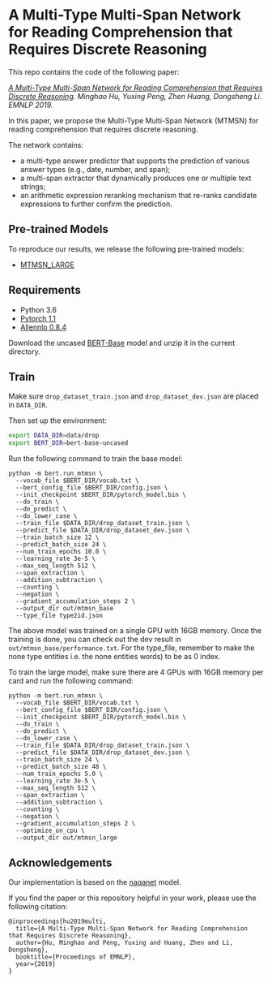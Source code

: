 # A Multi-Type Multi-Span Network for Reading Comprehension that Requires Discrete Reasoning

This repo contains the code of the following paper:

<i> [A Multi-Type Multi-Span Network for Reading Comprehension that Requires Discrete Reasoning](https://arxiv.org/abs/1908.05514). Minghao Hu, Yuxing Peng, Zhen Huang, Dongsheng Li. EMNLP 2019.</i>

In this paper, we propose the Multi-Type Multi-Span Network (MTMSN) for reading comprehension that requires discrete reasoning.

The network contains: 
- a multi-type answer predictor that supports the prediction of various answer types (e.g., date, number, and span); 
- a multi-span extractor that dynamically produces one or multiple text strings; 
- an arithmetic expression reranking mechanism that re-ranks candidate expressions to further confirm the prediction.  


## Pre-trained Models
To reproduce our results, we release the following pre-trained models:
- [MTMSN_LARGE](https://drive.google.com/open?id=1cqvaBJIG9iPIOxp5VzzUTzGknaj9Vmbo)

## Requirements
- Python 3.6
- [Pytorch 1.1](https://pytorch.org/)
- [Allennlp 0.8.4](https://allennlp.org/)

Download the uncased [BERT-Base](https://drive.google.com/file/d/13I0Gj7v8lYhW5Hwmp5kxm3CTlzWZuok2/view?usp=sharing) model and unzip it in the current directory. 

## Train
Make sure `drop_dataset_train.json` and `drop_dataset_dev.json` are placed in `DATA_DIR`.

Then set up the environment:
```bash
export DATA_DIR=data/drop
export BERT_DIR=bert-base-uncased
```

Run the following command to train the base model:
```shell
python -m bert.run_mtmsn \
  --vocab_file $BERT_DIR/vocab.txt \
  --bert_config_file $BERT_DIR/config.json \
  --init_checkpoint $BERT_DIR/pytorch_model.bin \
  --do_train \
  --do_predict \
  --do_lower_case \
  --train_file $DATA_DIR/drop_dataset_train.json \
  --predict_file $DATA_DIR/drop_dataset_dev.json \
  --train_batch_size 12 \
  --predict_batch_size 24 \
  --num_train_epochs 10.0 \
  --learning_rate 3e-5 \
  --max_seq_length 512 \
  --span_extraction \
  --addition_subtraction \
  --counting \
  --negation \
  --gradient_accumulation_steps 2 \
  --output_dir out/mtmsn_base
  --type_file type2id.json
```
The above model was trained on a single GPU with 16GB memory. Once the training is done, you can check out the dev result in `out/mtmsn_base/performance.txt`. For the type_file, remember to make the none type entities i.e. the none entities words) to be as 0 index.

To train the large model, make sure there are 4 GPUs with 16GB memory per card and run the following command:
```shell
python -m bert.run_mtmsn \
  --vocab_file $BERT_DIR/vocab.txt \
  --bert_config_file $BERT_DIR/config.json \
  --init_checkpoint $BERT_DIR/pytorch_model.bin \
  --do_train \
  --do_predict \
  --do_lower_case \
  --train_file $DATA_DIR/drop_dataset_train.json \
  --predict_file $DATA_DIR/drop_dataset_dev.json \
  --train_batch_size 24 \
  --predict_batch_size 48 \
  --num_train_epochs 5.0 \
  --learning_rate 3e-5 \
  --max_seq_length 512 \
  --span_extraction \
  --addition_subtraction \
  --counting \
  --negation \
  --gradient_accumulation_steps 2 \
  --optimize_on_cpu \
  --output_dir out/mtmsn_large
```

## Acknowledgements
Our implementation is based on the [naqanet](https://github.com/allenai/allennlp/blob/master/allennlp/models/reading_comprehension/naqanet.py) model.

If you find the paper or this repository helpful in your work, please use the following citation:
```
@inproceedings{hu2019multi,
  title={A Multi-Type Multi-Span Network for Reading Comprehension that Requires Discrete Reasoning},
  author={Hu, Minghao and Peng, Yuxing and Huang, Zhen and Li, Dongsheng},
  booktitle={Proceedings of EMNLP},
  year={2019}
}
```
